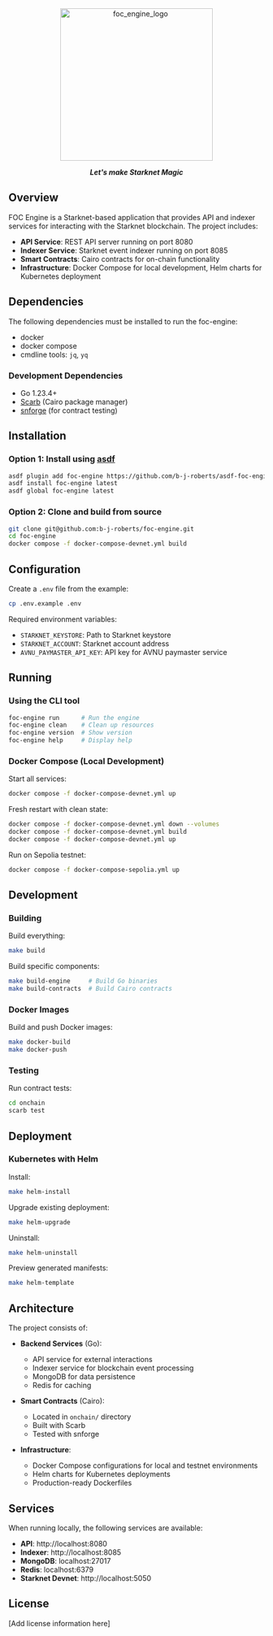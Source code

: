 <div align="center">
  <img src="resources/logo.png" alt="foc_engine_logo" height="300"/>

  ***Let's make Starknet Magic***
</div>

## Overview

FOC Engine is a Starknet-based application that provides API and indexer services for interacting with the Starknet blockchain. The project includes:

- **API Service**: REST API server running on port 8080
- **Indexer Service**: Starknet event indexer running on port 8085
- **Smart Contracts**: Cairo contracts for on-chain functionality
- **Infrastructure**: Docker Compose for local development, Helm charts for Kubernetes deployment

## Dependencies

The following dependencies must be installed to run the foc-engine:
- docker
- docker compose
- cmdline tools: `jq`, `yq`

### Development Dependencies
- Go 1.23.4+
- [Scarb](https://docs.swmansion.com/scarb/) (Cairo package manager)
- [snforge](https://foundry-rs.github.io/starknet-foundry/) (for contract testing)

## Installation

### Option 1: Install using [asdf](https://asdf-vm.com/)
```bash
asdf plugin add foc-engine https://github.com/b-j-roberts/asdf-foc-engine.git
asdf install foc-engine latest
asdf global foc-engine latest
```

### Option 2: Clone and build from source
```bash
git clone git@github.com:b-j-roberts/foc-engine.git
cd foc-engine
docker compose -f docker-compose-devnet.yml build
```

## Configuration

Create a `.env` file from the example:
```bash
cp .env.example .env
```

Required environment variables:
- `STARKNET_KEYSTORE`: Path to Starknet keystore
- `STARKNET_ACCOUNT`: Starknet account address
- `AVNU_PAYMASTER_API_KEY`: API key for AVNU paymaster service

## Running

### Using the CLI tool
```bash
foc-engine run      # Run the engine
foc-engine clean    # Clean up resources
foc-engine version  # Show version
foc-engine help     # Display help
```

### Docker Compose (Local Development)

Start all services:
```bash
docker compose -f docker-compose-devnet.yml up
```

Fresh restart with clean state:
```bash
docker compose -f docker-compose-devnet.yml down --volumes
docker compose -f docker-compose-devnet.yml build
docker compose -f docker-compose-devnet.yml up
```

Run on Sepolia testnet:
```bash
docker compose -f docker-compose-sepolia.yml up
```

## Development

### Building

Build everything:
```bash
make build
```

Build specific components:
```bash
make build-engine     # Build Go binaries
make build-contracts  # Build Cairo contracts
```

### Docker Images

Build and push Docker images:
```bash
make docker-build
make docker-push
```

### Testing

Run contract tests:
```bash
cd onchain
scarb test
```

## Deployment

### Kubernetes with Helm

Install:
```bash
make helm-install
```

Upgrade existing deployment:
```bash
make helm-upgrade
```

Uninstall:
```bash
make helm-uninstall
```

Preview generated manifests:
```bash
make helm-template
```

## Architecture

The project consists of:

- **Backend Services** (Go):
  - API service for external interactions
  - Indexer service for blockchain event processing
  - MongoDB for data persistence
  - Redis for caching

- **Smart Contracts** (Cairo):
  - Located in `onchain/` directory
  - Built with Scarb
  - Tested with snforge

- **Infrastructure**:
  - Docker Compose configurations for local and testnet environments
  - Helm charts for Kubernetes deployments
  - Production-ready Dockerfiles

## Services

When running locally, the following services are available:

- **API**: http://localhost:8080
- **Indexer**: http://localhost:8085
- **MongoDB**: localhost:27017
- **Redis**: localhost:6379
- **Starknet Devnet**: http://localhost:5050

## License

[Add license information here]

